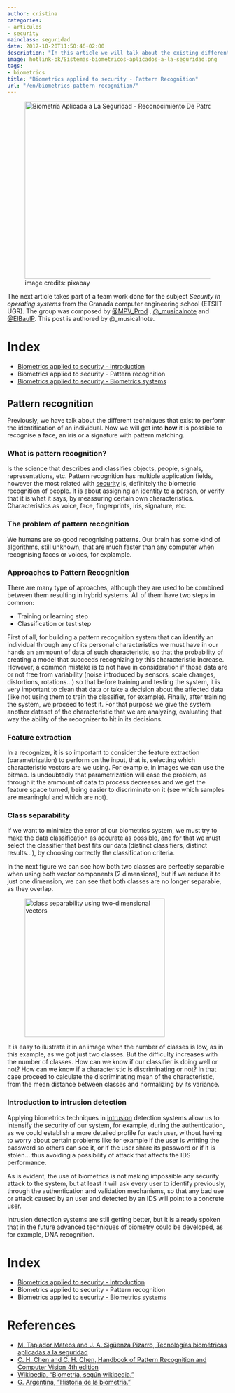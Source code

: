 ```yaml
---
author: cristina
categories:
- articulos
- security
mainclass: seguridad
date: 2017-10-20T11:50:46+02:00
description: "In this article we will talk about the existing different techniques from pattern recognition and how they can be used with biometric data."
image: hotlink-ok/Sistemas-biometricos-aplicados-a-la-seguridad.png
tags:
- biometrics
title: "Biometrics applied to security - Pattern Recognition"
url: "/en/biometrics-pattern-recognition/"
---
```


<figure>
    <a href="/img/hotlink-ok/Sistemas-biometricos-aplicados-a-la-seguridad.png"><img sizes="(min-width: 640px) 640px, 100vw" on="tap:lightbox1" role="button" tabindex="0" layout="responsive" src="/img/hotlink-ok/Sistemas-biometricos-aplicados-a-la-seguridad.png" title="Biometría Aplicada a La Seguridad - Reconocimiento De Patrones" alt="Biometría Aplicada a La Seguridad - Reconocimiento De Patrones" width="640px" height="405px" /></a>
    <span class="image-credit">image credits: pixabay<a href="https://pixabay.com/en/biometrics-eye-security-154660/"></a></span><br />
</figure>

The next article takes part of a team work done for the subject _Security in operating systems_ from the Granada computer engineering school (ETSIIT UGR). The group was composed by [@MPV_Prod](http://twitter.com/MPV_Prod) , [@_musicalnote](http://twitter.com/_musicalnote) and [@ElBaulP](http://twitter.com/elbaulp). This post is authored by @_musicalnote.

# Index

- [Biometrics applied to security - Introduction](/biometria-seguridad-introduccion "Biometrics applied to security - Introduction")
- Biometrics applied to security - Pattern recognition
- [Biometrics applied to security - Biometrics systems](/sistemas-biometricos "Biometrics applied to security - Biometrics systems")

<!--more--><!--ad-->

Pattern recognition
--------------------------

Previously, we have talk about the different techniques that exist to perform the identification of an individual. Now we will get into **how** it is possible to recognise a face, an iris or a signature with pattern matching.

### What is pattern recognition?

Is the science that describes and classifies objects, people, signals, representations, etc. Pattern recognition has multiple application fields, however the most related with [security](/security-now/ "security articles") is, definitely the biometric recognition of people. It is about assigning an identity to a person, or verify that it is what it says, by meassuring certain own characteristics. Characteristics as voice, face, fingerprints, iris, signature, etc.

### The problem of pattern recognition

We humans are so good recognising patterns. Our brain has some kind of algorithms, still unknown, that are much faster than any computer when recognising faces or voices, for explample.

### Approaches to Pattern Recognition

There are many type of aproaches, although they are used to be combined between them resulting in hybrid systems. All of them have two steps in common:

- Training or learning step
- Classification or test step

First of all, for building a pattern recognition system that can identify an individual through any of its personal characteristics we must have in our hands an ammount of data of such characteristic, so that the probability of creating a model that succeeds recognizing by this characteristic increase. However, a common mistake is to not have in consideration if those data are or not free from variability (noise introduced by sensors, scale changes, distortions, rotations...)  so that before training and testing the system, it is very important to clean that data or take a decision about the affected data (like not using them to train the classifier, for example). Finally, after training the system, we proceed to test it. For that purpose we give the system another dataset of the characteristic that we are analyzing, evaluating that way the ability of the recognizer to hit in its decisions.

### Feature extraction

In a recognizer, it is so important to consider the feature extraction (parametrization) to perform on the input, that is, selecting which characteristic vectors are we using. For example, in images we can use the bitmap. Is undoubtedly that parametrization will ease the problem, as through it the ammount of data to process decreases and we get the feature space turned, being easier to discriminate on it (see which samples are meaningful and which are not).


### Class separability

If we want to minimize the error of our biometrics system, we must try to make the data classification as accurate as possible, and for that we must select the classifier that best fits our data (distinct classifiers, distinct results...), by choosing correctly the classification criteria.

In the next figure we can see how both two classes are perfectly separable when using both vector components (2 dimensions), but if we reduce it to just one dimension, we can see that both classes are no longer separable, as they overlap.

<figure>
    <a href="/img/separability.png"><img sizes="(min-width: 320px) 320px, 100vw" on="tap:lightbox1" role="button" tabindex="0" layout="responsive" src="/img/separability.png" title="class separability using two-dimensional vectors" alt="class separability using two-dimensional vectors" width="320px" height="316px" /></a>
</figure>

It is easy to ilustrate it in an image when the number of classes is low, as in this example, as we got just two classes. But the difficulty increases with the number of classes. How can we know if our classifier is doing well or not? How can we know if a characteristic is discriminating or not? In that case proceed to calculate the discriminating mean of the characteristic, from the mean distance between classes and normalizing by its variance.

### Introduction to intrusion detection

Applying biometrics techniques in [intrusion](/6-formas-usadas-por-los-cibercriminales-para-robar-o-vulnerar-credenciales-de-login/ "6 ways used by cybercriminals to steal or infringe login credentials") detection systems allow us to intensify the security of our system, for example, during the authentication, as we could establish a more detailed profile for each user, without having to worry about certain problems like for example if the user is writting the password so others can see it, or if the user share its password or if it is stolen... thus avoiding a possibility of attack that affects the IDS performance.

As is evident, the use of biometrics is not making impossible any security attack to the system, but at least it will ask every user to identify previously, through the authentication and validation mechanisms, so that any bad use or attack caused by an user and detected by an IDS will point to a concrete user.

Intrusion detection systems are still getting better, but it is already spoken that in the future advanced techniques of biometry could be developed, as for example, DNA recognition.

# Index

- [Biometrics applied to security - Introduction](/biometria-seguridad-introduccion "Biometrics applied to security - Introduction")
- Biometrics applied to security - Pattern recognition
- [Biometrics applied to security - Biometrics systems](/sistemas-biometricos "Biometrics applied to security - Biometrics systems")

# References

- [M. Tapiador Mateos and J. A. Sigüenza Pizarro, Tecnologías biométricas aplicadas a la
seguridad](http://www.amazon.es/gp/product/8478976361/ref=as_li_ss_tl?ie=UTF8&camp;=3626&creative;=24822&creativeASIN;=8478976361&linkCode;=as2&tag;=bmacoc-21 "M. Tapiador Mateos and J. A. Sigüenza Pizarro, Tecnologías biométricas aplicadas a la seguridad")
- [C. H. Chen and C. H. Chen, Handbook of Pattern Recognition and Computer Vision 4th edition](http://www.amazon.es/gp/product/9814656526/ref=as_li_ss_tl?ie=UTF8&camp;=3626&creative;=24822&creativeASIN;=9814656526&linkCode;=as2&tag;=bmab-21 "C. H. Chen and C. H. Chen, Handbook of Pattern Recognition and Computer Vision 4th edition")
- [Wikipedia, “Biometría, según wikipedia.”](https://es.wikipedia.org/wiki/Biometr%C3%ADa "Wikipedia, “Biometría, según wikipedia.”")
- [G. Argentina, “Historia de la biometría.”](http://www.biometria.gov.ar/acerca-de-la-biometria/historia-de-la-biometria.aspx "G. Argentina, “Historia de la biometría.”")
